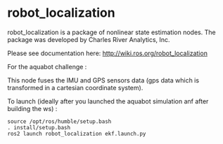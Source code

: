 robot_localization
==================

robot_localization is a package of nonlinear state estimation nodes. The package was developed by Charles River Analytics, Inc.

Please see documentation here: http://wiki.ros.org/robot_localization

For the aquabot challenge : 

This node fuses the IMU and GPS sensors data (gps data which is transformed in a cartesian coordinate system).

To launch (ideally after you launched the aquabot simulation anf after building the ws) :
```
source /opt/ros/humble/setup.bash 
. install/setup.bash 
ros2 launch robot_localization ekf.launch.py
```
